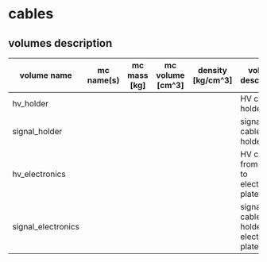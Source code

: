 # cables

## volumes description

| volume name | mc name(s) | mc mass [kg] | mc volume [cm^3] | density [kg/cm^3] | volume description | notes |
| ----------- | ---------- | ------------ | ---------------- | ----------------- | ------------------ | ----- |
| hv_holder   |            |              |                  |                   | HV cable at holder |       | 
| signal_holder |          |              |                  |                   | signal cable at holder |   |
| hv_electronics |         |              |                  |                   | HV cable from holder to electronics plate |       |
| signal_electronics |     |              |                  |                   | signal cable from holder to electronics plate |       |
